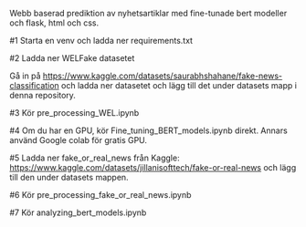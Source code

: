 Webb baserad prediktion av nyhetsartiklar med fine-tunade bert modeller och flask, html och css.

#1 Starta en venv och ladda ner requirements.txt

#2 Ladda ner WELFake datasetet

Gå in på https://www.kaggle.com/datasets/saurabhshahane/fake-news-classification och ladda ner datasetet och lägg till det under datasets mapp i denna repository. 

#3 Kör pre_processing_WEL.ipynb

#4 Om du har en GPU, kör Fine_tuning_BERT_models.ipynb direkt. Annars använd Google colab för gratis GPU.

#5 Ladda ner fake_or_real_news från Kaggle: https://www.kaggle.com/datasets/jillanisofttech/fake-or-real-news och lägg till den under datasets mappen.

#6 Kör pre_processing_fake_or_real_news.ipynb

#7 Kör analyzing_bert_models.ipynb

